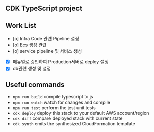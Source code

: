 ## CDK TypeScript project

## Work List
 - [o] Infra Code 관련 Pipeline 설정 
 - [o] Ecs 생성 관련 
 - [o] service pipeline 및 서비스 생성
 - [x] 메뉴얼로 승인하여 Production서버로 deploy 설정
 - [x] db관련 생성 및 설정

## Useful commands

* `npm run build`   compile typescript to js
* `npm run watch`   watch for changes and compile
* `npm run test`    perform the jest unit tests
* `cdk deploy`      deploy this stack to your default AWS account/region
* `cdk diff`        compare deployed stack with current state
* `cdk synth`       emits the synthesized CloudFormation template
